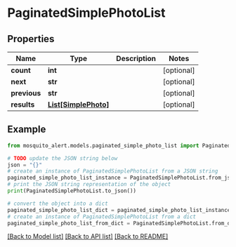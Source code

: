 # PaginatedSimplePhotoList


## Properties

Name | Type | Description | Notes
------------ | ------------- | ------------- | -------------
**count** | **int** |  | [optional] 
**next** | **str** |  | [optional] 
**previous** | **str** |  | [optional] 
**results** | [**List[SimplePhoto]**](SimplePhoto.md) |  | [optional] 

## Example

```python
from mosquito_alert.models.paginated_simple_photo_list import PaginatedSimplePhotoList

# TODO update the JSON string below
json = "{}"
# create an instance of PaginatedSimplePhotoList from a JSON string
paginated_simple_photo_list_instance = PaginatedSimplePhotoList.from_json(json)
# print the JSON string representation of the object
print(PaginatedSimplePhotoList.to_json())

# convert the object into a dict
paginated_simple_photo_list_dict = paginated_simple_photo_list_instance.to_dict()
# create an instance of PaginatedSimplePhotoList from a dict
paginated_simple_photo_list_from_dict = PaginatedSimplePhotoList.from_dict(paginated_simple_photo_list_dict)
```
[[Back to Model list]](../README.md#documentation-for-models) [[Back to API list]](../README.md#documentation-for-api-endpoints) [[Back to README]](../README.md)


